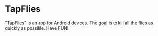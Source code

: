 # TapFlies
"TapFlies" is an app for Android devices. The goal is to kill all the flies as quickly as possible. Have FUN!
